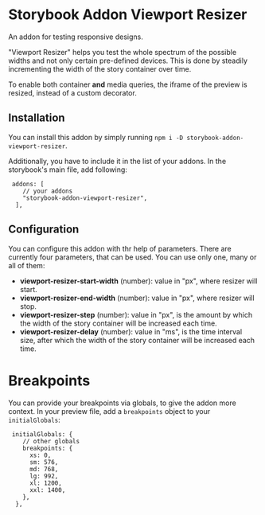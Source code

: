 # Storybook Addon Viewport Resizer

An addon for testing responsive designs.

"Viewport Resizer" helps you test the whole spectrum of the possible widths and not only certain pre-defined devices. This is done by steadily incrementing the width of the story container over time.

To enable both container **and** media queries, the iframe of the preview is resized, instead of a custom decorator.

## Installation

You can install this addon by simply running `npm i -D storybook-addon-viewport-resizer`.

Additionally, you have to include it in the list of your addons. In the storybook's main file, add following:

```
 addons: [
    // your addons
    "storybook-addon-viewport-resizer",
  ],
```

## Configuration

You can configure this addon with thr help of parameters. There are currently four parameters, that can be used. You can use only one, many or all of them:

- **viewport-resizer-start-width** (number): value in "px", where resizer will start.
- **viewport-resizer-end-width** (number): value in "px", where resizer will stop.
- **viewport-resizer-step** (number): value in "px", is the amount by which the width of the story container will be increased each time.
- **viewport-resizer-delay** (number): value in "ms", is the time interval size, after which the width of the story container will be increased each time.

# Breakpoints

You can provide your breakpoints via globals, to give the addon more context. In your preview file, add a `breakpoints` object to your `initialGlobals`:

```
 initialGlobals: {
    // other globals
    breakpoints: {
      xs: 0,
      sm: 576,
      md: 768,
      lg: 992,
      xl: 1200,
      xxl: 1400,
    },
  },
```
